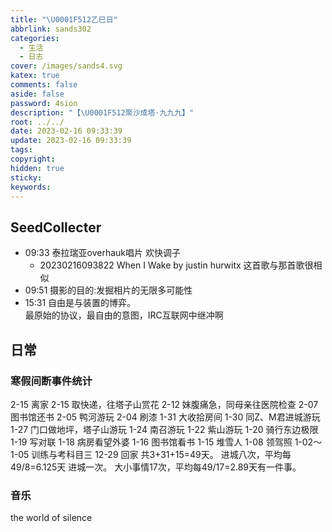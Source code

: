 ```yaml
---
title: "\U0001F512乙巳日"
abbrlink: sands302
categories:
  - 生活
  - 日志
cover: /images/sands4.svg
katex: true
comments: false
aside: false
password: 4sion
description: "【\U0001F512聚沙成塔·九九九】"
root: ../../
date: 2023-02-16 09:33:39
update: 2023-02-16 09:33:39
tags:
copyright:
hidden: true
sticky:
keywords:
---
```


## SeedCollecter
- 09:33 泰拉瑞亚overhauk唱片 欢快调子 
    - 20230216093822 When I Wake   by justin hurwitx 这首歌与那首歌很相似
- 09:51 摄影的目的:发掘相片的无限多可能性
- 15:31 自由是与装置的博弈。<br>最原始的协议，最自由的意图，IRC互联网中继冲啊


## 日常
### 寒假间断事件统计
2-15 离家 
2-15 取快递，往塔子山赏花
2-12 妹腹痛急，同母亲往医院检查 
2-07 图书馆还书 
2-05 鸭河游玩 
2-04 刷漆
1-31 大收拾房间
1-30 同Z、M君进城游玩 
1-27 门口做地坪，塔子山游玩
1-24 南召游玩 
1-22 紫山游玩
1-20 骑行东边极限
1-19 写对联
1-18 病房看望外婆
1-16 图书馆看书 
1-15 堆雪人
1-08 领驾照
1-02～1-05 训练与考科目三 
12-29 回家
共3+31+15=49天。
进城八次，平均每49/8=6.125天 进城一次。
大小事情17次，平均每49/17=2.89天有一件事。
### 音乐
the world of silence











